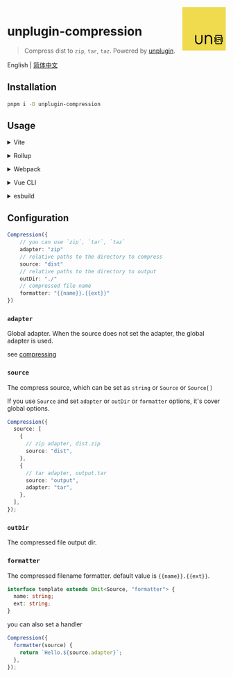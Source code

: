 <img src="./assets/logo.svg" alt="logo of vite-plugin-patch-env repository" width="100" height="100" align="right" />

# unplugin-compression

> Compress dist to `zip`, `tar`, `taz`. Powered by [unplugin](https://github.com/unjs/unplugin).

English | [简体中文](./README.zh-CN.md)

## Installation

```bash
pnpm i -D unplugin-compression
```

## Usage

<details>
<summary>Vite</summary><br>

```ts
// vite.config.ts
import Compression from "unplugin-compression/vite";

export default defineConfig({
  plugins: [
    Compression({
      /* options */
    }),
  ],
});
```

<br></details>

<details>
<summary>Rollup</summary><br>

```ts
// rollup.config.js
import Compression from "unplugin-compression/rollup";

export default {
  plugins: [
    Compression({
      /* options */
    }),
  ],
};
```

<br></details>

<details>
<summary>Webpack</summary><br>

```ts
// webpack.config.js
module.exports = {
  /* ... */
  plugins: [
    require("unplugin-compression/webpack")({
      /* options */
    }),
  ],
};
```

<br></details>

<details>
<summary>Vue CLI</summary><br>

```ts
// vue.config.js
module.exports = {
  configureWebpack: {
    plugins: [
      require("unplugin-compression/webpack")({
        /* options */
      }),
    ],
  },
};
```

<br></details>

<details>
<summary>esbuild</summary><br>

```ts
// esbuild.config.js
import { build } from "esbuild";

build({
  /* ... */
  plugins: [
    require("unplugin-compression/esbuild")({
      /* options */
    }),
  ],
});
```

<br></details>

## Configuration

```ts
Compression({
    // you can use `zip`, `tar`, `taz`
    adapter: "zip"
    // relative paths to the directory to compress
    source: "dist"
    // relative paths to the directory to output
    outDir: "./"
    // compressed file name
    formatter: "{{name}}.{{ext}}"
})
```

### `adapter`

Global adapter. When the source does not set the adapter, the global adapter is used.

see [compressing](https://github.com/node-modules/compressing)

### `source`

The compress source, which can be set as `string` or `Source` or `Source[]`

If you use `Source` and set `adapter` or `outDir` or `formatter` options, it's cover global options.

```ts
Compression({
  source: [
    {
      // zip adapter, dist.zip
      source: "dist",
    },
    {
      // tar adapter, output.tar
      source: "output",
      adapter: "tar",
    },
  ],
});
```

### `outDir`

The compressed file output dir.

### `formatter`

The compressed filename formatter. default value is `{{name}}.{{ext}}`.

```ts
interface template extends Omit<Source, "formatter"> {
  name: string;
  ext: string;
}
```

you can also set a handler

```ts
Compression({
  formatter(source) {
    return `Hello.${source.adapter}`;
  },
});
```
